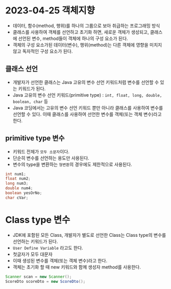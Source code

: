 # 2023-04-25 객체지향
- 데이터, 함수(method, 행위)를 하나의 그룹으로 보아 취급하는 프로그래밍 방식
- 클래스를 사용하여 객체를 선언하고 초기화 하면, 새로운 객체가 생성되고, 클래스에 선언된 변수, method들이 객체에 하나의 구성 요소가 된다.
- 객체의 구성 요소가된 데이터(변수), 행위(method)는 다른 객체에 영향을 미치지 않고 독자적인 구성 요소가 된다.

## 클래스 선언
- 개발자가 선언한 클래스는 Java 고유의 변수 선언 키워드처럼 변수를 선언할 수 있는 키워드가 된다.
- Java 고유의 변수 선언 키워드(primitive type) : `int, float, long, double, boolean, char` 등
- Java 코딩에서는 고유의 변수 선언 키워드 뿐만 아니라 클래스를 사용하여 변수를 선언할 수 있다. 이때 클래스를 사용하여 선언한 변수를 객체(또는 객체 변수)라고 한다.

## primitive type 변수
- 키워드 전체가 `모두 소문자`이다.
- 단순히 변수를 선언하는 용도만 사용된다.
- 변수의 type을 변환하는 `형변환`의 경우에도 제한적으로 사용된다.
```java
int num1;
float num2;
long num3;
double num4;
boolean yesOrNo;
char cVar;
```

# Class type 변수
- JDK에 포함된 모든 Class, 개발자가 별도로 선언한 Class는 Class type의 변수를 선언하는 키워드가 된다.
- `User Define Variable` 라고도 한다.
- 첫글자가 모두 대문자
- 이때 생성된 변수를 객체(또는 객체 변수)라고 한다.
- 객체는 초기화 할 때 new 키워드와 함께 생성자 method를 사용한다.
```java
Scanner scan = new Scanner();
ScoreDto scoreDto = new ScoreDto();
```